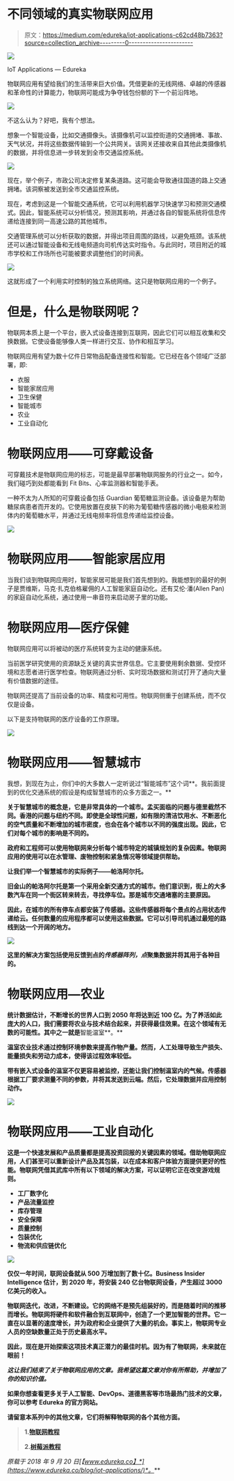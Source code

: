 # 不同领域的真实物联网应用

> 原文：<https://medium.com/edureka/iot-applications-c62cd48b7363?source=collection_archive---------0----------------------->

![](img/11e2a167d4322ef0466ac11ab975a1e6.png)

IoT Applications — Edureka

物联网应用有望给我们的生活带来巨大价值。凭借更新的无线网络、卓越的传感器和革命性的计算能力，物联网可能成为争夺钱包份额的下一个前沿阵地。

![](img/8d4de88d4ecf62d6bb251e546fb73fb1.png)

不这么认为？好吧，我有个想法。

想象一个智能设备，比如交通摄像头。该摄像机可以监控街道的交通拥堵、事故、天气状况，并将这些数据传输到一个公共网关。该网关还接收来自其他此类摄像机的数据，并将信息进一步转发到全市交通监控系统。

![](img/78807749a6f4c06b1c86d78ff6961d1f.png)

现在，举个例子，市政公司决定修复某条道路。这可能会导致通往国道的路上交通拥堵。该洞察被发送到全市交通监控系统。

现在，考虑到这是一个智能交通系统，它可以利用机器学习快速学习和预测交通模式。因此，智能系统可以分析情况，预测其影响，并通过各自的智能系统将信息传递给连接到同一高速公路的其他城市。

交通管理系统可以分析获取的数据，并得出项目周围的路线，以避免瓶颈。该系统还可以通过智能设备和无线电频道向司机传达实时指令。与此同时，项目附近的城市学校和工作场所也可能被要求调整他们的时间表。

![](img/38d5813d3fed56326b4856ad982db900.png)

这就形成了一个利用实时控制的独立系统网络。这只是物联网应用的一个例子。

# 但是，什么是物联网呢？

物联网本质上是一个平台，嵌入式设备连接到互联网，因此它们可以相互收集和交换数据。它使设备能够像人类一样进行交互、协作和相互学习。

物联网应用有望为数十亿件日常物品配备连接性和智能。它已经在各个领域广泛部署，即:

*   衣服
*   智能家居应用
*   卫生保健
*   智能城市
*   农业
*   工业自动化

# 物联网应用——可穿戴设备

可穿戴技术是物联网应用的标志，可能是最早部署物联网服务的行业之一。如今，我们碰巧到处都能看到 Fit Bits、心率监测器和智能手表。

一种不太为人所知的可穿戴设备包括 Guardian 葡萄糖监测设备。该设备是为帮助糖尿病患者而开发的。它使用放置在皮肤下的称为葡萄糖传感器的微小电极来检测体内的葡萄糖水平，并通过无线电频率将信息传递给监控设备。

![](img/beeefcb64b199c924be714227d8a69a1.png)

# 物联网应用——智能家居应用

当我们谈到物联网应用时，智能家居可能是我们首先想到的。我能想到的最好的例子是贾维斯，马克·扎克伯格雇佣的人工智能家庭自动化。还有艾伦·潘(Allen Pan)的家庭自动化系统，通过使用一串音符来启动房子里的功能。

# 物联网应用—医疗保健

物联网应用可以将被动的医疗系统转变为主动的健康系统。

当前医学研究使用的资源缺乏关键的真实世界信息。它主要使用剩余数据、受控环境和志愿者进行医学检查。物联网通过分析、实时现场数据和测试打开了通向大量有价值数据的途径。

物联网还提高了当前设备的功率、精度和可用性。物联网侧重于创建系统，而不仅仅是设备。

以下是支持物联网的医疗设备的工作原理。

![](img/d6c478ee489e13a0b153434be4a4c16f.png)

# 物联网应用——智慧城市

我想，到现在为止，你们中的大多数人一定听说过“智能城市”这个词**。我前面提到的优化交通系统的假设是构成智慧城市的众多方面之一。**

**关于智慧城市的概念是，它是非常具体的一个城市。孟买面临的问题与德里截然不同。香港的问题与纽约不同。即使是全球性问题，如有限的清洁饮用水、不断恶化的空气质量和不断增加的城市密度，也会在各个城市以不同的强度出现。因此，它们对每个城市的影响是不同的。**

**政府和工程师可以使用物联网来分析每个城市特定的城镇规划的复杂因素。物联网应用的使用可以在水管理、废物控制和紧急情况等领域提供帮助。**

**让我们举一个智慧城市的实际例子——**帕洛阿尔托**。**

**旧金山的帕洛阿尔托是第一个采用全新交通方式的城市。他们意识到，街上的大多数汽车在同一个街区转来转去，寻找停车位。那是城市交通堵塞的主要原因。**

**因此，在城市的所有停车点都安装了传感器。这些传感器将每个景点的占用状态传递给云。任何数量的应用程序都可以使用这些数据。它可以引导司机通过最短的路线到达一个开阔的地方。**

**![](img/dcd3a303dc40230f3f387146ee70e060.png)**

**这里的解决方案包括使用反馈到点的*传感器阵列，点*聚集数据并将其用于各种目的。**

# **物联网应用—农业**

**统计数据估计，不断增长的世界人口到 2050 年将达到近 100 亿。为了养活如此庞大的人口，我们需要将农业与技术结合起来，并获得最佳效果。在这个领域有无数的可能性。其中之一就是**智能温室**。**

**温室农业技术通过控制环境参数来提高作物产量。然而，人工处理导致生产损失、能量损失和劳动力成本，使得该过程效率较低。**

**带有嵌入式设备的温室不仅更容易被监控，还能让我们控制温室内的气候。传感器根据工厂要求测量不同的参数，并将其发送到云端。然后，它处理数据并应用控制动作。**

**![](img/ce0995dad33a37ca8e14ca1b76b9a5cb.png)**

# **物联网应用——工业自动化**

**这是一个快速发展和产品质量都是提高投资回报的关键因素的领域。借助物联网应用，人们甚至可以重新设计产品及其包装，以在成本和客户体验方面提供更好的性能。物联网凭借其武库中所有以下领域的解决方案，可以证明它正在改变游戏规则。**

*   ****工厂数字化****
*   ****产品流量监控****
*   ****库存管理****
*   ****安全保障****
*   ****质量控制****
*   ****包装优化****
*   ****物流和供应链优化****

**![](img/695d7d05e2f8b1da160cc281a0a3f715.png)**

**仅仅一年时间，联网设备就从 500 万增加到了数十亿。Business Insider Intelligence 估计，到 2020 年，将安装 240 亿台物联网设备，产生超过 3000 亿美元的收入。**

**物联网迭代，改进，不断建设。它的网络不是预先组装好的，而是随着时间的推移而增长。**物联网**将硬件和软件融合到互联网中，创造了一个更加智能的世界。它一直在以显著的速度增长，并为政府和企业提供了大量的机会。事实上，物联网专业人员的空缺数量正处于历史最高水平。**

**因此，现在是开始探索这项技术真正潜力的最佳时机。因为有了物联网，未来就在眼前！**

***这让我们结束了关于物联网应用的文章。我希望这篇文章对你有所帮助，并增加了你的知识价值。***

**如果你想查看更多关于人工智能、DevOps、道德黑客等市场最热门技术的文章，你可以参考 Edureka 的官方网站。**

**请留意本系列中的其他文章，它们将解释物联网的各个其他方面。**

> **1.[物联网教程](/edureka/iot-tutorial-7b204b7e1d98)**
> 
> **2.[树莓派教程](/edureka/raspberry-pi-tutorial-48ea09514fba)**

***原载于 2018 年 9 月 20 日*[*【www.edureka.co】*](https://www.edureka.co/blog/iot-applications/)*。***